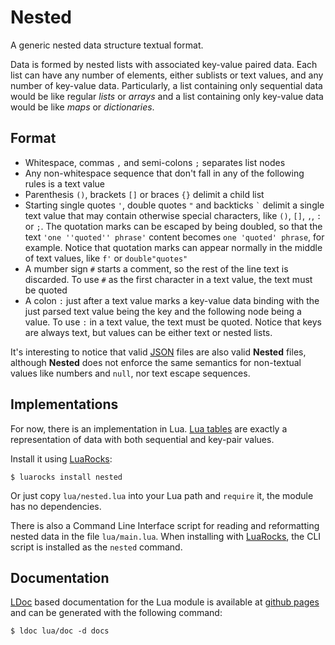 # Nested
A generic nested data structure textual format.

Data is formed by nested lists with associated key-value paired data.
Each list can have any number of elements, either sublists or text values, and any number of key-value data.
Particularly, a list containing only sequential data would be like regular *lists* or *arrays* and
a list containing only key-value data would be like *maps* or *dictionaries*.


## Format

- Whitespace, commas `,` and semi-colons `;` separates list nodes
- Any non-whitespace sequence that don't fall in any of the following rules
  is a text value
- Parenthesis `()`, brackets `[]` or braces `{}` delimit a child list
- Starting single quotes `'`, double quotes `"` and backticks <code>\`</code> delimit a single 
  text value that may contain otherwise special characters, like `()`, `[]`, `,`, `:` or `;`.
  The quotation marks can be escaped by being doubled, so that the text `'one ''quoted'' phrase'`
  content becomes `one 'quoted' phrase`, for example. Notice that quotation marks can
  appear normally in the middle of text values, like `f'` or `double"quotes"`
- A mumber sign `#` starts a comment, so the rest of the line text is discarded.
  To use `#` as the first character in a text value, the text must be quoted
- A colon `:` just after a text value marks a key-value data binding
  with the just parsed text value being the key and the following node
  being a value. To use `:` in a text value, the text must be quoted.
  Notice that keys are always text, but values can be either text or nested lists.

It's interesting to notice that valid [JSON](https://www.json.org) files are also valid **Nested** files,
although **Nested** does not enforce the same semantics for non-textual values like numbers and `null`, nor
text escape sequences.


## Implementations
For now, there is an implementation in Lua. [Lua tables](https://www.lua.org/pil/2.5.html)
are exactly a representation of data with both sequential and key-pair values.

Install it using [LuaRocks](https://luarocks.org/):

    $ luarocks install nested

Or just copy `lua/nested.lua` into your Lua path and `require` it, the module has no dependencies.

There is also a Command Line Interface script for reading and reformatting nested data in the file `lua/main.lua`.
When installing with [LuaRocks](https://luarocks.org/), the CLI script is installed as the `nested` command.

## Documentation
[LDoc](https://github.com/lunarmodules/LDoc) based documentation for the Lua module is
available at [github pages](https://gilzoide.github.io/nested/) and can be generated with
the following command:

    $ ldoc lua/doc -d docs


